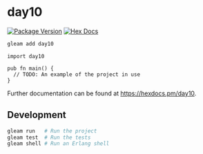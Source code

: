 # day10

[![Package Version](https://img.shields.io/hexpm/v/day10)](https://hex.pm/packages/day10)
[![Hex Docs](https://img.shields.io/badge/hex-docs-ffaff3)](https://hexdocs.pm/day10/)

```sh
gleam add day10
```
```gleam
import day10

pub fn main() {
  // TODO: An example of the project in use
}
```

Further documentation can be found at <https://hexdocs.pm/day10>.

## Development

```sh
gleam run   # Run the project
gleam test  # Run the tests
gleam shell # Run an Erlang shell
```

